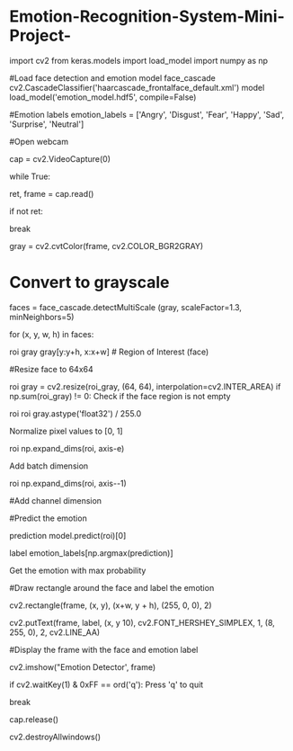 # Emotion-Recognition-System-Mini-Project-

import cv2
from keras.models import load_model
import numpy as np

#Load face detection and emotion model
face_cascade cv2.CascadeClassifier('haarcascade_frontalface_default.xml')
model load_model('emotion_model.hdf5', compile=False)

#Emotion labels
emotion_labels = ['Angry', 'Disgust', 'Fear', 'Happy', 'Sad', 'Surprise', 'Neutral']

#Open webcam

cap = cv2.VideoCapture(0)

while True:

ret, frame = cap.read()

if not ret:

break

gray = cv2.cvtColor(frame, cv2.COLOR_BGR2GRAY)

# Convert to grayscale

faces = face_cascade.detectMultiScale (gray, scaleFactor=1.3, minNeighbors=5)

for (x, y, w, h) in faces:

roi gray gray[y:y+h, x:x+w] # Region of Interest (face)

#Resize face to 64x64

roi gray = cv2.resize(roi_gray, (64, 64), interpolation=cv2.INTER_AREA)
if np.sum(roi_gray) != 0: Check if the face region is not empty

roi roi gray.astype('float32') / 255.0

Normalize pixel values to [0, 1]

roi np.expand_dims(roi, axis-e)

Add batch dimension

roi np.expand_dims(roi, axis--1)

#Add channel dimension

#Predict the emotion

prediction model.predict(roi)[0]

label emotion_labels[np.argmax(prediction)]

Get the emotion with max probability

#Draw rectangle around the face and label the emotion

cv2.rectangle(frame, (x, y), (x+w, y + h), (255, 0, 0), 2)

cv2.putText(frame, label, (x, y 10), cv2.FONT_HERSHEY_SIMPLEX, 1, (8, 255, 0), 2, cv2.LINE_AA)

#Display the frame with the face and emotion label

cv2.imshow("Emotion Detector', frame)

if cv2.waitKey(1) & 0xFF == ord('q'): Press 'q' to quit

break

cap.release()

cv2.destroyAllwindows()

